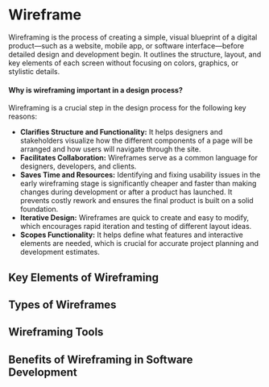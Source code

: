 # Wireframe
Wireframing is the process of creating a simple, visual blueprint of a digital product—such as a website, mobile app, or software interface—before detailed design and development begin. It outlines the structure, layout, and key elements of each screen without focusing on colors, graphics, or stylistic details.

#### Why is wireframing important in a design process?
Wireframing is a crucial step in the design process for the following key reasons: 
  - **Clarifies Structure and Functionality:** It helps designers and stakeholders visualize how the different components of a page will be arranged and how users will navigate through the site.
  - **Facilitates Collaboration:** Wireframes serve as a common language for designers, developers, and clients.
  - **Saves Time and Resources:** Identifying and fixing usability issues in the early wireframing stage is significantly cheaper and faster than making changes during development or after a product has launched. It prevents costly rework and ensures the final product is built on a solid foundation.
  - **Iterative Design:**  Wireframes are quick to create and easy to modify, which encourages rapid iteration and testing of different layout ideas.
  - **Scopes Functionality:** It helps define what features and interactive elements are needed, which is crucial for accurate project planning and development estimates.

## Key Elements of Wireframing

## Types of Wireframes

## Wireframing Tools

## Benefits of Wireframing in Software Development
